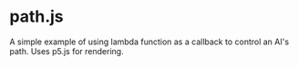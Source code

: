 # path.js

A simple example of using lambda function as a callback to control an AI's path. Uses p5.js for rendering.
